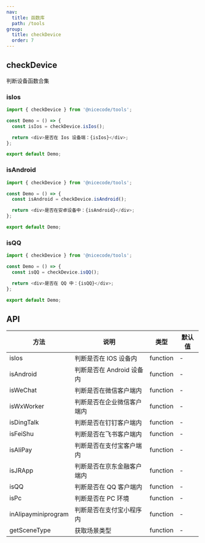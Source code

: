 ```yaml
---
nav:
  title: 函数库
  path: /tools
group:
  title: checkDevice
  order: 7
---
```


## checkDevice

判断设备函数合集

### isIos

```js
import { checkDevice } from '@nicecode/tools';

const Demo = () => {
  const isIos = checkDevice.isIos();

  return <div>是否在 Ios 设备端：{isIos}</div>;
};

export default Demo;
```

### isAndroid

```js
import { checkDevice } from '@nicecode/tools';

const Demo = () => {
  const isAndroid = checkDevice.isAndroid();

  return <div>是否在安卓设备中：{isAndroid}</div>;
};

export default Demo;
```

### isQQ

```js
import { checkDevice } from '@nicecode/tools';

const Demo = () => {
  const isQQ = checkDevice.isQQ();

  return <div>是否在 QQ 中：{isQQ}</div>;
};

export default Demo;
```

## API

| 方法                | 说明                       | 类型     | 默认值 |
| ------------------- | -------------------------- | -------- | ------ |
| isIos               | 判断是否在 IOS 设备内      | function | -      |
| isAndroid           | 判断是否在 Android 设备内  | function | -      |
| isWeChat            | 判断是否在微信客户端内     | function | -      |
| isWxWorker          | 判断是否在企业微信客户端内 | function | -      |
| isDingTalk          | 判断是否在钉钉客户端内     | function | -      |
| isFeiShu            | 判断是否在飞书客户端内     | function | -      |
| isAliPay            | 判断是否在支付宝客户端内   | function | -      |
| isJRApp             | 判断是否在京东金融客户端内 | function | -      |
| isQQ                | 判断是否在 QQ 客户端内     | function | -      |
| isPc                | 判断是否在 PC 环境         | function | -      |
| inAlipayminiprogram | 判断是否在支付宝小程序内   | function | -      |
| getSceneType        | 获取场景类型               | function | -      |

